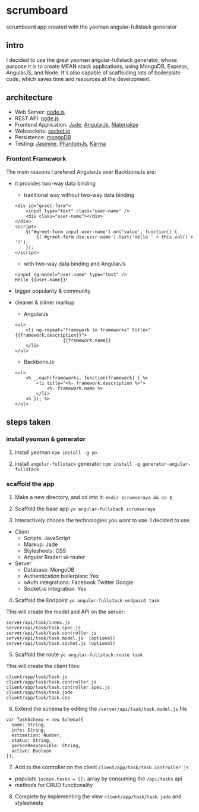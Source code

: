 # scrumboard
scrumboard app created with the yeoman angular-fullstack generator

## intro
I decided to use the great yeoman angular-fullstack generator, whose purpose it is to create MEAN stack applications, using MongoDB, Express, AngularJS, and Node. It's also capable of scaffolding lots of boilerplate code, which saves time and resources at the development.

## architecture

- Web Server: [node.js](https://nodejs.org/)
- REST API: [node.js](https://nodejs.org/)
- Frontend Application: [Jade](http://jade-lang.com/), [AngularJs](https://angularjs.org/), [Materialize](http://materializecss.com/)
- Websockets: [socket.io](http://socket.io/)
- Persistence: [mongoDB](https://www.mongodb.org/)
- Testing: [Jasmine](http://jasmine.github.io), [PhantomJs](http://phantomjs.org), [Karma](http://karma-runner.github.io)

### Frontent Framework

The main reasons I prefered AngularJs over BackboneJs are:

- it provides two-way data binding
    - traditional way without two-way data binding
    ```
    <div id="greet-form">
        <input type="text" class="user-name" />
        <div class="user-name"></div>
    </div>
    <script>
        $('#greet-form input.user-name').on('value', function() { 
            $('#greet-form div.user-name').text('Hello ' + this.val() + '!'); 
        });
    </script>
    ```

    - with two-way data binding and AngularJs
    ```
    <input ng-model="user.name" type="text" />
    Hello {{user.name}}!
    ```

- bigger popularity & community
- cleaner & slimer markup
    - AngularJs
    ```
    <ul> 
        <li ng-repeat="framework in frameworks" title="{{framework.description}}">               
                      {{framework.name}} 
        </li> 
    </ul>
    ```

    - BackboneJs
    ```
    <ul> 
        <% _.each(frameworks, function(framework) { %> 
            <li title="<%- framework.description %>"> 
                <%- framework.name %> 
            </li> 
        <% }); %> 
    </ul>
    ```

## steps taken

### install yeoman & generator

1) install yeoman
`npm install -g yo`

2) install `angular-fullstack` generator
`npm install -g generator-angular-fullstack`

### scaffold the app

1) Make a new directory, and cd into it:
`mkdir scrumseraya && cd $_`

2) Scaffold the base app
`yo angular-fullstack scrumseraya`

3) Interactively choose the technologies you want to use. I decided to use
- Client
    - Scripts: JavaScript
    - Markup: Jade
    - Stylesheets: CSS
    - Angular Router: ui-router
- Server
    - Database: MongoDB
    - Authentication boilerplate: Yes
    - oAuth integrations: Facebook Twitter Google
    - Socket.io integration: Yes

4) Scaffold the Endpoint
`yo angular-fullstack:endpoint task`

This will create the model and API on the server:
```
server/api/task/index.js
server/api/task/task.spec.js
server/api/task/task.controller.js
server/api/task/task.model.js  (optional)
server/api/task/task.socket.js (optional)
```

5) Scaffold the route
`yo angular-fullstack:route task`

This will create the client files:
```
client/app/task/task.js
client/app/task/task.controller.js
client/app/task/task.controller.spec.js
client/app/task/task.jade
client/app/task/task.css
```

6) Extend the schema by editing the `/server/api/task/task.model.js` file
```
var TaskSchema = new Schema({
  name: String,
  info: String,
  estimation: Number,
  status: String,
  personResponsible: String,
  active: Boolean
});
```

7) Add to the controller on the client `client/app/task/task.controller.js`

- populate `$scope.tasks = [];` array by consuming the `/api/tasks` api
- methods for CRUD functionality

8) Complete by implementing the view `client/app/task/task.jade` and stylesheets
